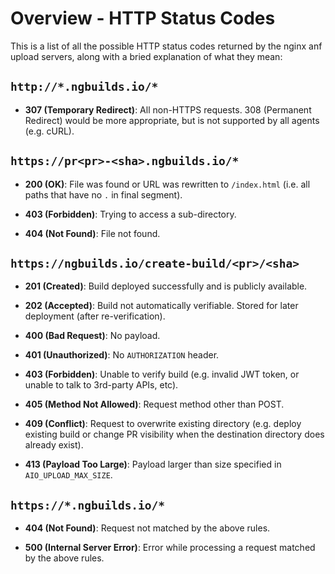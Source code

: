 # Overview - HTTP Status Codes


This is a list of all the possible HTTP status codes returned by the nginx anf upload servers, along
with a bried explanation of what they mean:


## `http://*.ngbuilds.io/*`

- **307 (Temporary Redirect)**:
  All non-HTTPS requests. 308 (Permanent Redirect) would be more appropriate, but is not supported
  by all agents (e.g. cURL).


## `https://pr<pr>-<sha>.ngbuilds.io/*`

- **200 (OK)**:
  File was found or URL was rewritten to `/index.html` (i.e. all paths that have no `.` in final
  segment).

- **403 (Forbidden)**:
  Trying to access a sub-directory.

- **404 (Not Found)**:
  File not found.


## `https://ngbuilds.io/create-build/<pr>/<sha>`

- **201 (Created)**:
  Build deployed successfully and is publicly available.

- **202 (Accepted)**:
  Build not automatically verifiable. Stored for later deployment (after re-verification).

- **400 (Bad Request)**:
  No payload.

- **401 (Unauthorized)**:
  No `AUTHORIZATION` header.

- **403 (Forbidden)**:
  Unable to verify build (e.g. invalid JWT token, or unable to talk to 3rd-party APIs, etc).

- **405 (Method Not Allowed)**:
  Request method other than POST.

- **409 (Conflict)**:
  Request to overwrite existing directory (e.g. deploy existing build or change PR visibility when
  the destination directory does already exist).

- **413 (Payload Too Large)**:
  Payload larger than size specified in `AIO_UPLOAD_MAX_SIZE`.


## `https://*.ngbuilds.io/*`

- **404 (Not Found)**:
  Request not matched by the above rules.

- **500 (Internal Server Error)**:
  Error while processing a request matched by the above rules.
